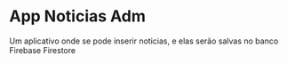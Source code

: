 # App Noticias Adm
 Um aplicativo onde se pode inserir noticias, e elas serão salvas no banco Firebase Firestore
